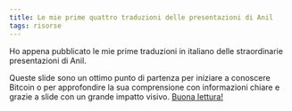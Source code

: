 ```yaml
---
title: Le mie prime quattro traduzioni delle presentazioni di Anil
tags: risorse
---
```


Ho appena pubblicato le mie prime traduzioni in italiano delle straordinarie presentazioni di Anil.

<!--more-->

Queste slide sono un ottimo punto di partenza per iniziare a conoscere Bitcoin o per approfondire la sua comprensione con informazioni chiare e grazie a slide con un grande impatto visivo. <a href="/anil/">Buona lettura!</a>